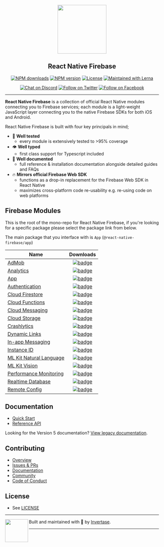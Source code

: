 <p align="center">
  <a href="https://rnfirebase.io">
    <img width="160px" src="https://i.imgur.com/JIyBtKW.png"><br/>
  </a>
  <h2 align="center">React Native Firebase</h2>
</p>

<p align="center">
  <a href="https://www.npmjs.com/package/@react-native-firebase/app"><img src="https://img.shields.io/npm/dm/@react-native-firebase/app.svg?style=flat-square" alt="NPM downloads"></a>
  <a href="https://www.npmjs.com/package/@react-native-firebase/app"><img src="https://img.shields.io/npm/v/@react-native-firebase/app.svg?style=flat-square" alt="NPM version"></a>
  <a href="/LICENSE"><img src="https://img.shields.io/npm/l/@react-native-firebase/app.svg?style=flat-square" alt="License"></a>
  <a href="https://lerna.js.org/"><img src="https://img.shields.io/badge/maintained%20with-lerna-cc00ff.svg?style=flat-square" alt="Maintained with Lerna"></a>
</p>

<p align="center">
  <a href="https://invertase.link/discord"><img src="https://img.shields.io/discord/295953187817521152.svg?style=flat-square&colorA=7289da&label=Chat%20on%20Discord" alt="Chat on Discord"></a>
  <a href="https://twitter.com/rnfirebase"><img src="https://img.shields.io/twitter/follow/rnfirebase.svg?style=flat-square&colorA=1da1f2&colorB=&label=Follow%20on%20Twitter" alt="Follow on Twitter"></a>
  <a href="https://www.facebook.com/groups/rnfirebase"><img src="https://img.shields.io/badge/Follow%20on%20Facebook-4172B8?logo=facebook&style=flat-square&logoColor=fff" alt="Follow on Facebook"></a>
</p>

---

**React Native Firebase** is a collection of official React Native modules connecting you to Firebase services; each module is a light-weight JavaScript layer connecting you to the native Firebase SDKs for both iOS and Android.

React Native Firebase is built with four key principals in mind;

- 🧪 **Well tested**
  - every module is extensively tested to >95% coverage
- 👁 **Well typed**
  - first class support for Typescript included
- 📄 **Well documented**
  - full reference & installation documentation alongside detailed guides and FAQs
- 🔥 **Mirrors official Firebase Web SDK**
  - functions as a drop-in replacement for the Firebase Web SDK in React Native
  - maximizes cross-platform code re-usability e.g. re-using code on web platforms

## Firebase Modules

This is the root of the mono-repo for React Native Firebase, if you're looking for a specific package please select the package link from below.

The main package that you interface with is `App` (`@react-native-firebase/app`)

| Name                                                     | Downloads                                                                                                                                                                                       |                                                                                        
| -------------------------------------------------------- | :---------------------------------------------------------------------------------------------------------------------------------------------------------------------------------------------: | 
| [AdMob](/packages/admob)                                 |               [![badge](https://img.shields.io/npm/dm/@react-native-firebase/admob.svg?style=for-the-badge&logo=npm)](https://www.npmjs.com/package/@react-native-firebase/admob)               |
| [Analytics](/packages/analytics)                         |           [![badge](https://img.shields.io/npm/dm/@react-native-firebase/analytics.svg?style=for-the-badge&logo=npm)](https://www.npmjs.com/package/@react-native-firebase/analytics)           |
| [App](/packages/app)                                     |                 [![badge](https://img.shields.io/npm/dm/@react-native-firebase/app.svg?style=for-the-badge&logo=npm)](https://www.npmjs.com/package/@react-native-firebase/app)                 |
| [Authentication](/packages/auth)                         |                [![badge](https://img.shields.io/npm/dm/@react-native-firebase/auth.svg?style=for-the-badge&logo=npm)](https://www.npmjs.com/package/@react-native-firebase/auth)                |
| [Cloud Firestore](/packages/firestore)                   |           [![badge](https://img.shields.io/npm/dm/@react-native-firebase/firestore.svg?style=for-the-badge&logo=npm)](https://www.npmjs.com/package/@react-native-firebase/firestore)           |
| [Cloud Functions](/packages/functions)                   |           [![badge](https://img.shields.io/npm/dm/@react-native-firebase/functions.svg?style=for-the-badge&logo=npm)](https://www.npmjs.com/package/@react-native-firebase/functions)           |
| [Cloud Messaging](/packages/messaging)                   |           [![badge](https://img.shields.io/npm/dm/@react-native-firebase/messaging.svg?style=for-the-badge&logo=npm)](https://www.npmjs.com/package/@react-native-firebase/messaging)           |
| [Cloud Storage](/packages/storage)                       |             [![badge](https://img.shields.io/npm/dm/@react-native-firebase/storage.svg?style=for-the-badge&logo=npm)](https://www.npmjs.com/package/@react-native-firebase/storage)             |
| [Crashlytics](/packages/crashlytics)                     |         [![badge](https://img.shields.io/npm/dm/@react-native-firebase/crashlytics.svg?style=for-the-badge&logo=npm)](https://www.npmjs.com/package/@react-native-firebase/crashlytics)         |
| [Dynamic Links](/packages/dynamic-links)                 |       [![badge](https://img.shields.io/npm/dm/@react-native-firebase/dynamic-links.svg?style=for-the-badge&logo=npm)](https://www.npmjs.com/package/@react-native-firebase/dynamic-links)       |
| [In-app Messaging](/packages/in-app-messaging)           |    [![badge](https://img.shields.io/npm/dm/@react-native-firebase/in-app-messaging.svg?style=for-the-badge&logo=npm)](https://www.npmjs.com/package/@react-native-firebase/in-app-messaging)    |
| [Instance ID](/packages/iid)                             |                 [![badge](https://img.shields.io/npm/dm/@react-native-firebase/iid.svg?style=for-the-badge&logo=npm)](https://www.npmjs.com/package/@react-native-firebase/iid)                 |
| [ML Kit Natural Language](/packages/ml-natural-language) | [![badge](https://img.shields.io/npm/dm/@react-native-firebase/ml-natural-language.svg?style=for-the-badge&logo=npm)](https://www.npmjs.com/package/@react-native-firebase/ml-natural-language) |
| [ML Kit Vision](/packages/ml-vision)                     |           [![badge](https://img.shields.io/npm/dm/@react-native-firebase/ml-vision.svg?style=for-the-badge&logo=npm)](https://www.npmjs.com/package/@react-native-firebase/ml-vision)           |
| [Performance Monitoring](/packages/perf)                 |                [![badge](https://img.shields.io/npm/dm/@react-native-firebase/perf.svg?style=for-the-badge&logo=npm)](https://www.npmjs.com/package/@react-native-firebase/perf)                |
| [Realtime Database](/packages/database)                  |            [![badge](https://img.shields.io/npm/dm/@react-native-firebase/database.svg?style=for-the-badge&logo=npm)](https://www.npmjs.com/package/@react-native-firebase/database)            |
| [Remote Config](/packages/remote-config)                 |       [![badge](https://img.shields.io/npm/dm/@react-native-firebase/remote-config.svg?style=for-the-badge&logo=npm)](https://www.npmjs.com/package/@react-native-firebase/remote-config)       |

## Documentation

- [Quick Start](https://rnfirebase.io/)
- [Reference API](https://rnfirebase.io/reference)

Looking for the Version 5 documentation? [View legacy documentation](https://v5.rnfirebase.io).

## Contributing

- [Overview](https://rnfirebase.io/contributing)
- [Issues & PRs](https://rnfirebase.io/contributing#issues--prs)
- [Documentation](https://rnfirebase.io/contributing#documentation)
- [Community](https://rnfirebase.io/contributing#community)
- [Code of Conduct](/CODE_OF_CONDUCT.md)

## License

- See [LICENSE](/LICENSE)

---

<p>
  <img align="left" width="75px" src="https://static.invertase.io/assets/invertase-logo-small.png">
  <p align="left">
    Built and maintained with 💛 by <a href="https://invertase.io">Invertase</a>.
  </p>
</p>

---
